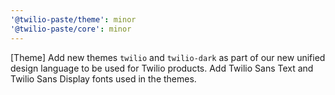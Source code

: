 ```yaml
---
'@twilio-paste/theme': minor
'@twilio-paste/core': minor
---
```


[Theme] Add new themes `twilio` and `twilio-dark` as part of our new unified design language to be used for Twilio products. Add Twilio Sans Text and Twilio Sans Display fonts used in the themes.
